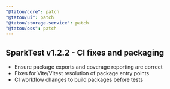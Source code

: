 ```yaml
---
"@tatou/core": patch
"@tatou/ui": patch
"@tatou/storage-service": patch
"@tatou/oss": patch
---
```


## SparkTest v1.2.2 - CI fixes and packaging

- Ensure package exports and coverage reporting are correct
- Fixes for Vite/Vitest resolution of package entry points
- CI workflow changes to build packages before tests

